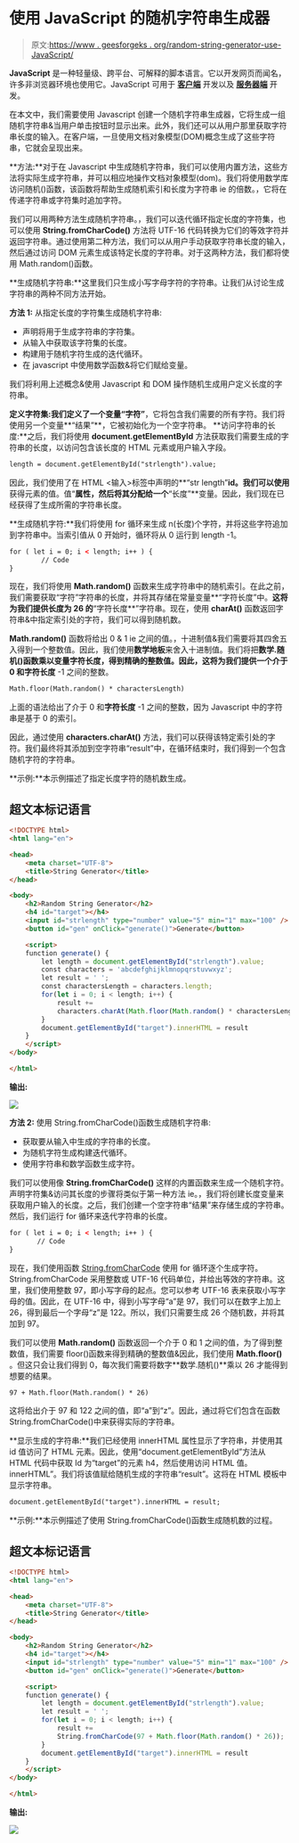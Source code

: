 # 使用 JavaScript 的随机字符串生成器

> 原文:[https://www . geesforgeks . org/random-string-generator-use-JavaScript/](https://www.geeksforgeeks.org/random-string-generator-using-javascript/)

**JavaScript** 是一种轻量级、跨平台、可解释的脚本语言。它以开发网页而闻名，许多非浏览器环境也使用它。JavaScript 可用于 [**客户端**](https://www.geeksforgeeks.org/server-side-client-side-programming/) 开发以及 [**服务器端**](https://www.geeksforgeeks.org/server-side-client-side-programming/) 开发。

在本文中，我们需要使用 Javascript 创建一个随机字符串生成器，它将生成一组随机字符串&当用户单击按钮时显示出来。此外，我们还可以从用户那里获取字符串长度的输入。在客户端，一旦使用文档对象模型(DOM)概念生成了这些字符串，它就会呈现出来。

**方法:**对于在 Javascript 中生成随机字符串，我们可以使用内置方法，这些方法将实际生成字符串，并可以相应地操作文档对象模型(dom)。我们将使用数学库访问随机()函数，该函数将帮助生成随机索引和长度为字符串 ie 的倍数。，它将在传递字符串或字符集时追加字符。

我们可以用两种方法生成随机字符串。，我们可以迭代循环指定长度的字符集，也可以使用 **String.fromCharCode()** 方法将 UTF-16 代码转换为它们的等效字符并返回字符串。通过使用第二种方法，我们可以从用户手动获取字符串长度的输入，然后通过访问 DOM 元素生成该特定长度的字符串。对于这两种方法，我们都将使用 Math.random()函数。

**生成随机字符串:**这里我们只生成小写字母字符的字符串。让我们从讨论生成字符串的两种不同方法开始。

**方法 1:** 从指定长度的字符集生成随机字符串:

*   声明将用于生成字符串的字符集。
*   从输入中获取该字符集的长度。
*   构建用于随机字符生成的迭代循环。
*   在 javascript 中使用数学函数&将它们赋给变量。

我们将利用上述概念&使用 Javascript 和 DOM 操作随机生成用户定义长度的字符串。

**定义字符集:**我们定义了一个变量**“字符”**，它将包含我们需要的所有字符。我们将使用另一个变量**“结果”**，它被初始化为一个空字符串。
**访问字符串的长度:**之后，我们将使用 **document.getElementById** 方法获取我们需要生成的字符串的长度，以访问包含该长度的 HTML 元素或用户输入字段。

```html
length = document.getElementById("strlength").value;
```

因此，我们使用了在 HTML <输入>标签中声明的**“str length”**id。我们可以使用**获得元素的值。值“**属性，然后将其分配给一个**“长度”**变量。因此，我们现在已经获得了生成所需的字符串长度。

**生成随机字符:**我们将使用 for 循环来生成 n(长度)个字符，并将这些字符追加到字符串中。当索引值从 0 开始时，循环将从 0 运行到 length -1。

```html
for ( let i = 0; i < length; i++ ) {
        // Code
}
```

现在，我们将使用 **Math.random()** 函数来生成字符串中的随机索引。在此之前，我们需要获取“字符”字符串的长度，并将其存储在常量变量**“字符长度”中。**这将为我们提供长度为 26 的**“字符长度**”字符串。现在，使用 **charAt()** 函数返回字符串&中指定索引处的字符，我们可以得到随机数。

**Math.random()** 函数将给出 0 & 1 ie 之间的值。，十进制值&我们需要将其四舍五入得到一个整数值。因此，我们使用**数学地板**来舍入十进制值。我们将把**数学.随机()**函数乘以变量**字符长度，**得到精确的整数值。因此，这将为我们提供一个介于 0 和**字符长度** -1 之间的整数。

```html
Math.floor(Math.random() * charactersLength)
```

上面的语法给出了介于 0 和**字符长度** -1 之间的整数，因为 Javascript 中的字符串是基于 0 的索引。

因此，通过使用 **characters.charAt()** 方法，我们可以获得该特定索引处的字符。我们最终将其添加到空字符串“result”中，在循环结束时，我们得到一个包含随机字符的字符串。

**示例:**本示例描述了指定长度字符的随机数生成。

## 超文本标记语言

```html
<!DOCTYPE html>
<html lang="en">

<head>
    <meta charset="UTF-8">
    <title>String Generator</title>
</head>

<body>
    <h2>Random String Generator</h2>
    <h4 id="target"></h4>
    <input id="strlength" type="number" value="5" min="1" max="100" />
    <button id="gen" onClick="generate()">Generate</button>

    <script>
    function generate() {
        let length = document.getElementById("strlength").value;
        const characters = 'abcdefghijklmnopqrstuvwxyz';
        let result = ' ';
        const charactersLength = characters.length;
        for(let i = 0; i < length; i++) {
            result += 
            characters.charAt(Math.floor(Math.random() * charactersLength));
        }
        document.getElementById("target").innerHTML = result
    }
    </script>
</body>

</html>
```

**输出:**

![](img/0dc34e4ae1f9f94683529f3035da0501.png)

**方法 2:** 使用 String.fromCharCode()函数生成随机字符串:

*   获取要从输入中生成的字符串的长度。
*   为随机字符生成构建迭代循环。
*   使用字符串和数学函数生成字符。

我们可以使用像 **String.fromCharCode()** 这样的内置函数来生成一个随机字符。声明字符集&访问其长度的步骤将类似于第一种方法 ie。，我们将创建长度变量来获取用户输入的长度。之后，我们创建一个空字符串“结果”来存储生成的字符串。然后，我们运行 for 循环来迭代字符串的长度。

```html
for ( let i = 0; i < length; i++ ) {
       // Code
}
```

现在，我们使用函数 [String.fromCharCode](https://www.geeksforgeeks.org/javascript-string-fromcharcode-method/) 使用 for 循环逐个生成字符。String.fromCharCode 采用整数或 UTF-16 代码单位，并给出等效的字符串。这里，我们使用整数 97，即小写字母的起点。您可以参考 UTF-16 表来获取小写字母的值。因此，在 UTF-16 中，得到小写字母“a”是 97，我们可以在数字上加上 26，得到最后一个字母“z”是 122。所以，我们只需要生成 26 个随机数，并将其加到 97。

我们可以使用 **Math.random()** 函数返回一个介于 0 和 1 之间的值，为了得到整数值，我们需要 floor()函数来得到精确的整数值&因此，我们使用 **Math.floor()** 。但这只会让我们得到 0，每次我们需要将数字**数学.随机()**乘以 26 才能得到想要的结果。

```html
97 + Math.floor(Math.random() * 26)
```

这将给出介于 97 和 122 之间的值，即“a”到“z”。因此，通过将它们包含在函数 String.fromCharCode()中来获得实际的字符串。

**显示生成的字符串:**我们已经使用 innerHTML 属性显示了字符串，并使用其 id 值访问了 HTML 元素。因此，使用“document.getElementById”方法从 HTML 代码中获取 Id 为“target”的元素 h4，然后使用访问 HTML 值。innerHTML”。我们将该值赋给随机生成的字符串“result”。这将在 HTML 模板中显示字符串。

```html
document.getElementById("target").innerHTML = result;
```

**示例:**本示例描述了使用 String.fromCharCode()函数生成随机数的过程。

## 超文本标记语言

```html
<!DOCTYPE html>
<html lang="en">

<head>
    <meta charset="UTF-8">
    <title>String Generator</title>
</head>

<body>
    <h2>Random String Generator</h2>
    <h4 id="target"></h4>
    <input id="strlength" type="number" value="5" min="1" max="100" />
    <button id="gen" onClick="generate()">Generate</button>

    <script>
    function generate() {
        let length = document.getElementById("strlength").value;
        let result = ' ';
        for(let i = 0; i < length; i++) {
            result += 
            String.fromCharCode(97 + Math.floor(Math.random() * 26));
        }
        document.getElementById("target").innerHTML = result
    }
    </script>
</body>

</html>
```

**输出:**

![](img/d1a8f796fb694c3f807950546b28e3bb.png)